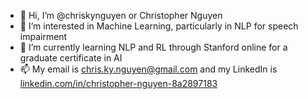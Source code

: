 - 👋 Hi, I’m @chriskynguyen or Christopher Nguyen
- 👀 I’m interested in Machine Learning, particularly in NLP for speech impairment
- 🌱 I’m currently learning NLP and RL through Stanford online for a graduate certificate in AI
- 📫 My email is chris.ky.nguyen@gmail.com and my LinkedIn is [linkedin.com/in/christopher-nguyen-8a2897183](https://www.linkedin.com/in/christopher-nguyen-8a2897183)

<!---
chriskynguyen/chriskynguyen is a ✨ special ✨ repository because its `README.md` (this file) appears on your GitHub profile.
You can click the Preview link to take a look at your changes.
--->
